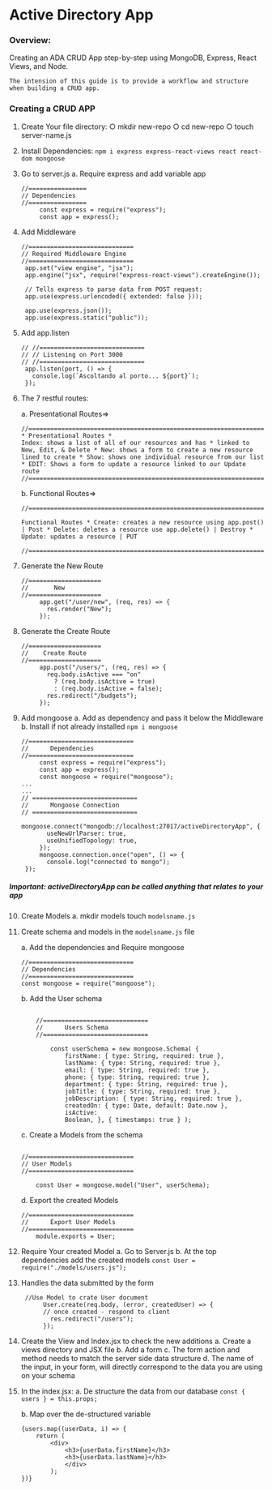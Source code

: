 # Active Directory App

### Overview:

Creating an ADA CRUD App step-by-step using MongoDB, Express, React Views, and Node.

`The intension of this guide is to provide a workflow and structure when building a CRUD app.`

### Creating a CRUD APP

1. Create Your file directory:
   ○ mkdir new-repo
   ○ cd new-repo
   ○ touch server-name.js

2. Install Dependencies:
   `npm i express express-react-views react react-dom mongoose`

3. Go to server.js
   a. Require express and add variable app

   ```
   //================
   // Dependencies
   //================
        const express = require("express");
        const app = express();

   ```

4) Add Middleware

   ```
   //=============================
   // Required Middleware Engine
   //=============================
    app.set("view engine", "jsx");
    app.engine("jsx", require("express-react-views").createEngine());

    // Tells express to parse data from POST request:
    app.use(express.urlencoded({ extended: false }));

    app.use(express.json());
    app.use(express.static("public"));

   ```

5) Add app.listen

   ```
   // //=============================
   // // Listening on Port 3000
   // //=============================
    app.listen(port, () => {
      console.log(`Ascoltando al porto... ${port}`);
    });
   ```

6) The 7 restful routes:

   a. Presentational Routes=>

   ```
   //==================================================================
   * Presentational Routes *
   Index: shows a list of all of our resources and has * linked to New, Edit, & Delete * New: shows a form to create a new resource lined to create * Show: shows one individual resource from our list * EDIT: Shows a form to update a resource linked to our Update route
   //==================================================================
   ```

   b. Functional Routes=>

   ```
   //==================================================================

   Functional Routes * Create: creates a new resource using app.post() | Post * Delete: deletes a resource use app.delete() | Destroy * Update: updates a resource | PUT

   //==================================================================

   ```

7. Generate the New Route

   ```
   //====================
   //       New
   //====================
        app.get("/user/new", (req, res) => {
          res.render("New");
        });

   ```

8) Generate the Create Route

   ```
   //====================
   //    Create Route
   //====================
        app.post("/users/", (req, res) => {
          req.body.isActive === "on"
            ? (req.body.isActive = true)
            : (req.body.isActive = false);
          res.redirect("/budgets");
        });

   ```

9) Add mongoose
   a. Add as dependency and pass it below the Middleware
   b. Install if not already installed `npm i mongoose`

   ```
   //=============================
   //      Dependencies
   //=============================
        const express = require("express");
        const app = express();
        const mongoose = require("mongoose");
   ...
   ...
   // =============================
   //      Mongoose Connection
   // =============================
        mongoose.connect("mongodb://localhost:27017/activeDirectoryApp", {
          useNewUrlParser: true,
          useUnifiedTopology: true,
        });
        mongoose.connection.once("open", () => {
          console.log("connected to mongo");
    });
   ```

##### Important: activeDirectoryApp can be called anything that relates to your app

10. Create Models
    a. mkdir models touch `modelsname.js`

11. Create schema and models in the `modelsname.js` file

    a. Add the dependencies and Require mongoose

    ```
    //=============================
    // Dependencies
    //=============================
    const mongoose = require("mongoose");

    ```

    b. Add the User schema

    ```

        //=============================
        //      Users Schema
        //=============================

            const userSchema = new mongoose.Schema( {
                firstName: { type: String, required: true },
                lastName: { type: String, required: true },
                email: { type: String, required: true },
                phone: { type: String, required: true },
                department: { type: String, required: true },
                jobTitle: { type: String, required: true },
                jobDescription: { type: String, required: true },
                createdOn: { type: Date, default: Date.now },
                isActive:
                Boolean, }, { timestamps: true } );

    ```

    c. Create a Models from the schema

    ```

    //=============================
    // User Models
    //=============================

        const User = mongoose.model("User", userSchema);

    ```

    d. Export the created Models

    ```
    //=============================
    //      Export User Models
    //=============================
        module.exports = User;

    ```

12. Require Your created Model
    a. Go to Server.js
    b. At the top dependencies add the created models
    `const User = require("./models/users.js");`

13. Handles the data submitted by the form

    ```
     //Use Model to crate User document
          User.create(req.body, (error, createdUser) => {
          // once created - respond to client    
            res.redirect("/users");
          });
    ```

14. Create the View and Index.jsx to check the new additions
    a. Create a views directory and JSX file
    b. Add a form
    c. The form action and method needs to match the server side data structure
    d. The name of the input, in your form, will directly correspond to the data you are using on your schema

15. In the index.jsx:
    a. De structure the data from our database
    `const { users } = this.props;`

    b. Map over the de-structured variable

    ```
    {users.map((userData, i) => {
        return (
            <div>
                <h3>{userData.firstName}</h3>
                <h3>{userData.lastName}</h3>
                </div>
            );
    })}
    ```
